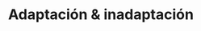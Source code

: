 ---
layout: libro
title: Adaptación & inadaptación
flipbook: https://www.yumpu.com/es/embed/view/gcF2xvrOCJ9Nh3kn
permalink: /libros/adaptacion/
---
